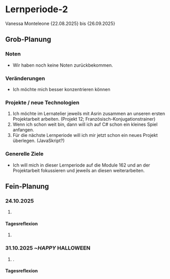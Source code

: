 # Lernperiode-2
Vanessa Monteleone
{22.08.2025} bis {26.09.2025}
## Grob-Planung
### Noten
- Wir haben noch keine Noten zurückbekommen.
### Veränderungen
- Ich möchte mich besser konzentrieren können
### Projekte / neue Technologien
1. Ich möchte im Lernatelier jeweils mit Asrin zusammen an unseren ersten Projektarbeit arbeiten. (Projekt 12; Französisch-Konjugationstrainer)
2. Wenn ich schon weit bin, dann will ich auf C# schon ein kleines Spiel anfangen.
3. Für die nächste Lernperiode will ich mir jetzt schon ein neues Projekt überlegen. (JavaSkript?)
### Generelle Ziele
- Ich will mich in dieser Lernperiode auf die Module 162 und an der Projektarbeit fokussieren und jeweils an diesen weiterarbeiten.
## Fein-Planung
### 24.10.2025
1. 
#### Tagesreflexion
1. 
### 31.10.2025 ~_HAPPY_ HALLOWEEN
1. .
#### Tagesreflexion
